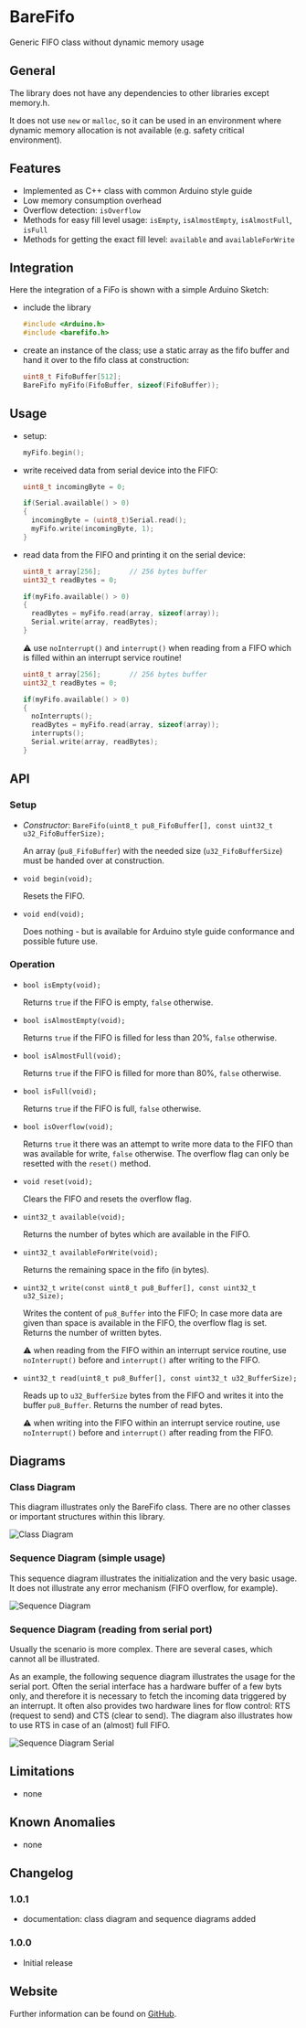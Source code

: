 # BareFifo

Generic FIFO class without dynamic memory usage 

## General

The library does not have any dependencies to other libraries except memory.h.

It does not use `new` or `malloc`, so it can be used in an environment where 
dynamic memory allocation is not available (e.g. safety critical environment). 

## Features

* Implemented as C++ class with common Arduino style guide
* Low memory consumption overhead
* Overflow detection: `isOverflow`
* Methods for easy fill level usage: `isEmpty`, `isAlmostEmpty`, 
  `isAlmostFull`, `isFull` 
* Methods for getting the exact fill level: `available` and `availableForWrite`

## Integration

Here the integration of a FiFo is shown with a simple Arduino Sketch:

* include the library

  ```C++
  #include <Arduino.h>
  #include <barefifo.h>
  ```

* create an instance of the class; use a static array as the fifo buffer and hand it over to the fifo class at construction:

  ```C++
  uint8_t FifoBuffer[512];
  BareFifo myFifo(FifoBuffer, sizeof(FifoBuffer));
  ```

## Usage

* setup:

  ```C++
  myFifo.begin();
  ```

* write received data from serial device into the FIFO:

  ```C++
  uint8_t incomingByte = 0;

  if(Serial.available() > 0)
  {
    incomingByte = (uint8_t)Serial.read();
    myFifo.write(incomingByte, 1);
  }
  ```

* read data from the FIFO and printing it on the serial device:

  ```C++
  uint8_t array[256];       // 256 bytes buffer
  uint32_t readBytes = 0;

  if(myFifo.available() > 0)
  {
    readBytes = myFifo.read(array, sizeof(array));
    Serial.write(array, readBytes);
  }
  ```

  :warning: use `noInterrupt()` and `interrupt()` when reading from a FIFO which is filled within an interrupt service routine! 

  ```C++
  uint8_t array[256];       // 256 bytes buffer
  uint32_t readBytes = 0;

  if(myFifo.available() > 0)
  {
    noInterrupts();
    readBytes = myFifo.read(array, sizeof(array));
    interrupts();
    Serial.write(array, readBytes);
  }
  ```


## API

### Setup

* *Constructor*: `BareFifo(uint8_t pu8_FifoBuffer[], const uint32_t u32_FifoBufferSize);`

  An array (`pu8_FifoBuffer`) with the needed size (`u32_FifoBufferSize`) must be handed over at construction.  

* `void begin(void);`

  Resets the FIFO.

* `void end(void);`

  Does nothing - but is available for Arduino style guide conformance and possible future use.

### Operation

* `bool isEmpty(void);`

  Returns `true` if the FIFO is empty, `false` otherwise.

* `bool isAlmostEmpty(void);`

  Returns `true` if the FIFO is filled for less than 20%, `false` otherwise.

* `bool isAlmostFull(void);`

  Returns `true` if the FIFO is filled for more than 80%, `false` otherwise.

* `bool isFull(void);`

  Returns `true` if the FIFO is full, `false` otherwise.

* `bool isOverflow(void);`

  Returns `true` it there was an attempt to write more data to the FIFO than was available for write, `false` otherwise. The overflow flag can only be resetted with the `reset()` method.

* `void reset(void);`

  Clears the FIFO and resets the overflow flag.

* `uint32_t available(void);`

  Returns the number of bytes which are available in the FIFO. 

* `uint32_t availableForWrite(void);`

  Returns the remaining space in the fifo (in bytes).

* `uint32_t write(const uint8_t pu8_Buffer[], const uint32_t u32_Size);`

  Writes the content of `pu8_Buffer` into the FIFO; In case more data are given than space is available in the FIFO, the overflow flag is set. 
  Returns the number of written bytes.

  :warning: when reading from the FIFO within an interrupt service routine, use `noInterrupt()` before and `interrupt()` after writing to the FIFO. 

* `uint32_t read(uint8_t pu8_Buffer[], const uint32_t u32_BufferSize);`

  Reads up to `u32_BufferSize` bytes from the FIFO and writes it into the buffer `pu8_Buffer`. 
  Returns the number of read bytes.

  :warning: when writing into the FIFO within an interrupt service routine, use `noInterrupt()` before and `interrupt()` after reading from the FIFO. 


## Diagrams

### Class Diagram

This diagram illustrates only the BareFifo class. There are no other classes or important structures within this library.

![Class Diagram](doc/class_diagram.png)

### Sequence Diagram (simple usage)

This sequence diagram illustrates the initialization and the very basic usage. It does not illustrate any error mechanism (FIFO overflow, for example). 

![Sequence Diagram](doc/sequence_diagram.png)

### Sequence Diagram (reading from serial port)

Usually the scenario is more complex. There are several cases, which cannot all be illustrated. 

As an example, the following sequence diagram illustrates the usage for the serial port. Often the serial interface has a hardware buffer of a few byts only, and therefore it is necessary to fetch the incoming data triggered by an interrupt. It often also provides two hardware lines for flow control: RTS (request to send) and CTS (clear to send). The diagram also illustrates how to use RTS in case of an (almost) full FIFO.

![Sequence Diagram Serial](doc/sequence_diagram_serial.png)


## Limitations
                                               
* none


## Known Anomalies

* none


## Changelog

### 1.0.1

* documentation: class diagram and sequence diagrams added

### 1.0.0

* Initial release


## Website

Further information can be found on [GitHub](https://github.com/steftri/barefifo).

